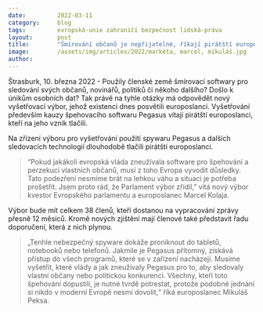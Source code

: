 ```yaml
---
date:         2022-03-11
category:     blog
tags:         evropská-unie zahraničí bezpečnost lidská-práva
layout:       post
title:        "Šmírování občanů je nepřijatelné, říkají pirátští europoslanci. Případy vyšetří nový výbor"
image:        /assets/img/articles/2022/markéta, marcel, mikuláš.jpg
author:       
---
```


Štrasburk, 10. března 2022 - Použily členské země šmírovací softwary pro sledování svých občanů, novinářů, politiků či někoho dalšího? Došlo k únikům osobních dat? Tak právě na tyhle otázky má odpovědět nový vyšetřovací výbor, jehož existenci dnes posvětili europoslanci. Vyšetřování především kauzy špehovacího softwaru Pegasus vítají pirátští europoslanci, kteří na jeho vznik tlačili.

Na zřízení výboru pro vyšetřování použití spywaru Pegasus a dalších sledovacích technologií dlouhodobě tlačili pirátští europoslanci. 

> “Pokud jakákoli evropská vláda zneužívala software pro špehování a perzekuci vlastních občanů, musí z toho Evropa vyvodit důsledky. Tato podezření nesmíme brát na lehkou váhu a situaci je potřeba prošetřit. Jsem proto rád, že Parlament výbor zřídil,” vítá nový výbor kvestor Evropského parlamentu a europoslanec Marcel Kolaja. 

Výbor bude mít celkem 38 členů, kteří dostanou na vypracování zprávy přesně 12 měsíců. Kromě nových zjištění mají členové také představit řadu doporučení, která z nich plynou.

> „Tenhle nebezpečný spyware dokáže proniknout do tabletů, notebooků nebo telefonů. Jakmile je Pegasus přítomný, získává přístup do všech programů, které se v zařízení nacházejí. Musíme vyšetřit, které vlády a jak zneužívaly Pegasus pro to, aby sledovaly vlastní občany nebo politickou konkurenci. Všechny, kteří toto špehování dopustili, je nutné tvrdě potrestat, protože podobné jednání si nikdo v moderní Evropě nesmí dovolit,“ říká europoslanec Mikuláš Peksa.
